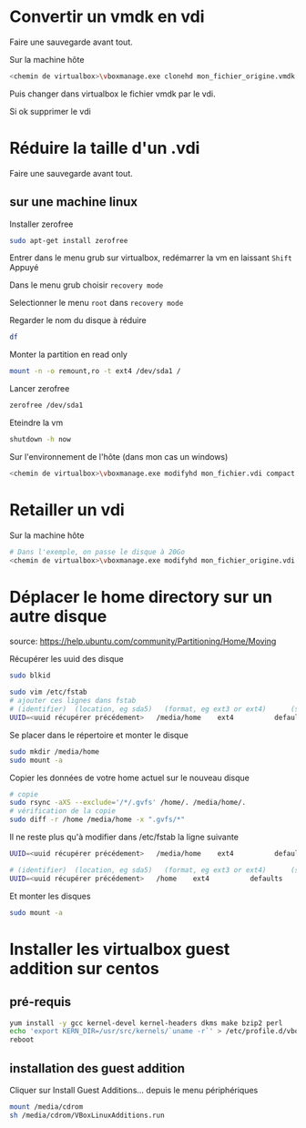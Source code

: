 # Convertir un vmdk en vdi
Faire une sauvegarde avant tout.

Sur la machine hôte
```bash
<chemin de virtualbox>\vboxmanage.exe clonehd mon_fichier_origine.vmdk mon_nouveau_fichier.vdi --format VDI
```

Puis changer dans virtualbox le fichier vmdk par le vdi.

Si ok supprimer le vdi

# Réduire la taille d'un .vdi
Faire une sauvegarde avant tout.
## sur une machine linux
Installer zerofree
```bash
sudo apt-get install zerofree
```

Entrer dans le menu grub
sur virtualbox, redémarrer la vm en laissant `Shift` Appuyé

Dans le menu grub choisir `recovery mode`

Selectionner le menu `root` dans `recovery mode`

Regarder le nom du disque à réduire
```bash
df
```

Monter la partition en read only
```bash
mount -n -o remount,ro -t ext4 /dev/sda1 /
```

Lancer zerofree
```bash
zerofree /dev/sda1
```

Eteindre la vm
```bash
shutdown -h now
```

Sur l'environnement de l'hôte (dans mon cas un windows)
```bash
<chemin de virtualbox>\vboxmanage.exe modifyhd mon_fichier.vdi compact
```

# Retailler un vdi
Sur la machine hôte
```bash
# Dans l'exemple, on passe le disque à 20Go
<chemin de virtualbox>\vboxmanage.exe modifyhd mon_fichier_origine.vdi --resize 20480
```

# Déplacer le home directory sur un autre disque
source: https://help.ubuntu.com/community/Partitioning/Home/Moving

Récupérer les uuid des disque
```bash
sudo blkid
```

```bash
sudo vim /etc/fstab
# ajouter ces lignes dans fstab
# (identifier)  (location, eg sda5)   (format, eg ext3 or ext4)      (some settings) 
UUID=<uuid récupérer précédement>   /media/home    ext4          defaults       0       2
```

Se placer dans le répertoire et monter le disque
```bash
sudo mkdir /media/home
sudo mount -a
```

Copier les données de votre home actuel sur le nouveau disque
```bash
# copie
sudo rsync -aXS --exclude='/*/.gvfs' /home/. /media/home/.
# vérification de la copie
sudo diff -r /home /media/home -x ".gvfs/*"
```

Il ne reste plus qu'à modifier dans /etc/fstab la ligne suivante
```bash
UUID=<uuid récupérer précédement>   /media/home    ext4          defaults       0       2
```
```bash
# (identifier)  (location, eg sda5)   (format, eg ext3 or ext4)      (some settings) 
UUID=<uuid récupérer précédement>   /home    ext4          defaults       0       2
```

Et monter les disques
```bash
sudo mount -a
```

# Installer les virtualbox guest addition sur centos
## pré-requis
```bash
yum install -y gcc kernel-devel kernel-headers dkms make bzip2 perl
echo 'export KERN_DIR=/usr/src/kernels/`uname -r`' > /etc/profile.d/vbox_var.sh
reboot
```
## installation des guest addition
Cliquer sur Install Guest Additions… depuis le menu périphériques
```bash
mount /media/cdrom
sh /media/cdrom/VBoxLinuxAdditions.run
```

